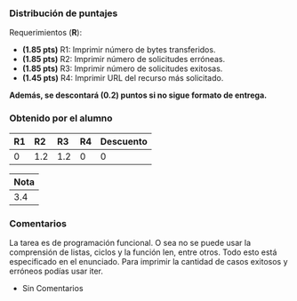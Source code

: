 ﻿### Distribución de puntajes

Requerimientos (**R**):

* **(1.85 pts)** R1: Imprimir número de bytes transferidos.
* **(1.85 pts)** R2: Imprimir número de solicitudes erróneas.
* **(1.85 pts)** R3: Imprimir número de solicitudes exitosas.
* **(1.45 pts)** R4: Imprimir URL del recurso más solicitado.

**Además, se descontará (0.2) puntos si no sigue formato de entrega.**

### Obtenido por el alumno
| R1 | R2 | R3 | R4 | Descuento |
|:---|:---|:---|:---|:----------|
| 0 | 1.2 | 1.2 | 0 | 0 |

| Nota |
|:-----|
| 3.4 |

### Comentarios

La tarea es de programación funcional. O sea no se puede usar la comprensión de listas, ciclos y la función len, entre otros. Todo esto está especificado en el enunciado.
Para imprimir la cantidad de casos exitosos y erróneos podías usar iter.





* Sin Comentarios
